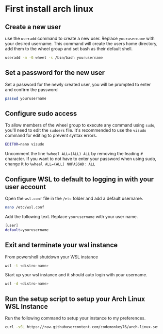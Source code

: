 # First install arch linux

## Create a new user
use the `useradd` command to create a new user. Replace `yourusername` with your desired username. This command will create the users home directory, add them to the wheel group and set bash as their default shell.

```bash
useradd -m -G wheel -s /bin/bash yourusername
```

## Set a password for the new user

Set a password for the newly created user, you will be prompted to enter and confirm the password

```bash
passwd yourusername
```

## Configure sudo access

To allow members of the wheel group to execute any command using `sudo`, you'll need to edit the `sudoers` file. It's recommended to use the `visudo` command for editing to prevent syntax errors.

```bash
EDITOR=nano visudo
```

Uncomment the line `%wheel ALL=(ALL) ALL` by removing the leading `#` character. If you want to not have to enter your password when using sudo, change it to `%wheel ALL=(ALL) NOPASSWD: ALL`

## Configure WSL to default to logging in with your user account

Open the `wsl.conf` file in the `/etc` folder and add a default username.

```bash
nano /etc/wsl.conf
```

Add the following text. Replace `yourusername` with your user name.

```bash
[user]
default=yourusername
```

## Exit and terminate your wsl instance

From powershell shutdown your WSL instance

```bash
wsl -t <distro-name>
```

Start up your wsl instance and it should auto login with your username.

```bash
wsl -d <distro-name>
```

## Run the setup script to setup your Arch Linux WSL Instance

Run the following command to setup your instance to my preferences.

```bash
curl -sSL https://raw.githubusercontent.com/codemonkey76/arch-linux-setup/main/setup.sh | sh
```
